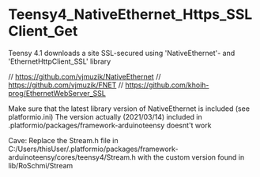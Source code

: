 # Teensy4_NativeEthernet_Https_SSLClient_Get

Teensy 4.1 downloads a site SSL-secured using 'NativeEthernet'- and 'EthernetHttpClient_SSL' library

// https://github.com/vjmuzik/NativeEthernet
// https://github.com/vjmuzik/FNET
// https://github.com/khoih-prog/EthernetWebServer_SSL

Make sure that the latest library version of NativeEthernet is included (see platformio.ini)
The version actually (2021/03/14) included in .platformio/packages/framework-arduinoteensy
doesnt't work

Cave:
Replace the Stream.h file in  C:/Users/thisUser/.platformio/packages/framework-arduinoteensy/cores/teensy4/Stream.h
with the custom version found in lib/RoSchmi/Stream 


